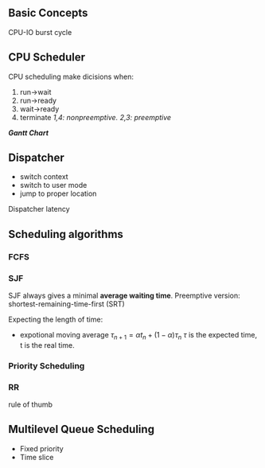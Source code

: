 ## Basic Concepts
CPU-IO burst cycle

## CPU Scheduler
CPU scheduling make dicisions when:
1. run->wait
2. run->ready
3. wait->ready
4. terminate
_1,4: nonpreemptive. 2,3: preemptive_

**_Gantt Chart_**

## Dispatcher
- switch context
- switch to user mode
- jump to proper location

Dispatcher latency


## Scheduling algorithms
### FCFS

### SJF
SJF always gives a minimal **average waiting time**.
Preemptive version: shortest-remaining-time-first (SRT)

Expecting the length of time:
- expotional moving average
$\tau_{n+1}=\alpha t_{n}+(1-\alpha)\tau_{n}$
$\tau \text{ is the expected time, t is the real time.}$

### Priority Scheduling

### RR
rule of thumb

## Multilevel Queue Scheduling
- Fixed priority
- Time slice

